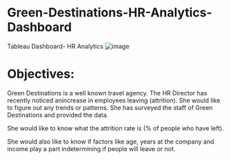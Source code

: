 # Green-Destinations-HR-Analytics-Dashboard
Tableau Dashboard- HR Analytics
![image](https://github.com/MinakshiDhhote/Green-Destinations-HR-Analytics-Dashboard/assets/116186767/0d218a2b-f988-44fa-a41a-6c8897b60827)

# Objectives:
Green Destinations is a well known travel agency. The HR Director has recently noticed anincrease in employees leaving (attrition). She would like to figure out any trends or patterns. She has surveyed the staff of Green Destinations and provided the data.

She would like to know what the attrition rate is (% of people who have left).

She would also like to know if factors like age, years at the company and income play a part indetermining if people will leave or not.
